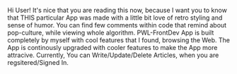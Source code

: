 Hi User!
It's nice that you are reading this now, because I want you to know that THIS particular App was made with a little bit love of retro styling and sense of humor. You can find few comments within code that remind about pop-culture, while viewing whole algorithm. PWL-FrontDev App is built completely by myself with cool features that I found, browsing the Web. The App is continously upgraded with cooler features to make the App more attracive. Currently, You can Write/Update/Delete Articles, when you are regsitered/Signed In.
